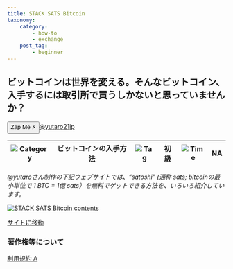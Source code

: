 ```yaml
---
title: STACK SATS Bitcoin
taxonomy:
    category:
        - how-to
        - exchange
    post_tag:
        - beginner
---
```


## ビットコインは世界を変える。そんなビットコイン、入手するには取引所で買うしかないと思っていませんか？

<div><button class="zap-button" data-npub="npub1wh69w45awqnlsxw7jt5tkymets87h6t4phplkx6ug2ht2qkssswswntjk0" data-relays="wss://relay.damus.io,wss://relay.snort.social,wss://nostr.wine,wss://relay.nostr.band">Zap Me ⚡</button><a href="https://twitter.com/yutaro21jp">@yutaro21jp</a></div>

|  ![Category](/_images/category.png)  |  ビットコインの入手方法  |  ![Tag](/_images/tag.png)  |  初級  | ![Time](/_images/timer.png)  |  NA  |
| ---- | ---- | ---- | ---- | ---- | ---- |

*[@yutaro](https://twitter.com/yutaro21jp)さん制作の下記ウェブサイトでは、“satoshi" (通称 sats; bitcoinの最小単位で 1 BTC = 1億 sats）を無料でゲットできる方法を、いろいろ紹介しています。*

[![STACK SATS Bitcoin contents](/_images/stack_sats_bitcoin_2.png)](https://stacksats.jp/)

[サイトに移動](https://stacksats.jp/)

### 著作権等について
[利用規約 A](https://lostinbitcoin.sakuraweb.com/copyright/#uaa) 
